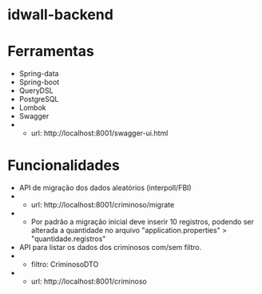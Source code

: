 # idwall-backend

# Ferramentas
* Spring-data
* Spring-boot
* QueryDSL
* PostgreSQL
* Lombok
* Swagger
* * url: http://localhost:8001/swagger-ui.html


# Funcionalidades
* API de migração dos dados aleatórios (interpoll/FBI)
* * url: http://localhost:8001/criminoso/migrate
* * Por padrão a migração inicial deve inserir 10 registros, podendo ser alterada a quantidade no arquivo "application.properties" > "quantidade.registros"
* API para listar os dados dos criminosos com/sem filtro.
* * filtro: CriminosoDTO
* * url: http://localhost:8001/criminoso
